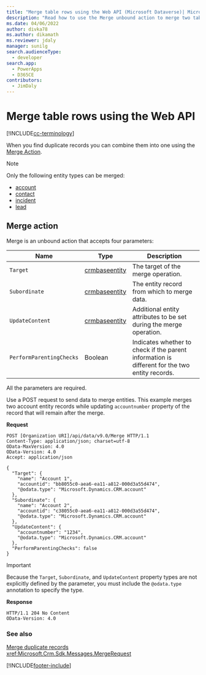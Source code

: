 ```yaml
---
title: "Merge table rows using the Web API (Microsoft Dataverse)| Microsoft Docs"
description: "Read how to use the Merge unbound action to merge two table rows"
ms.date: 04/06/2022
author: divka78
ms.author: dikamath
ms.reviewer: jdaly
manager: sunilg
search.audienceType: 
  - developer
search.app: 
  - PowerApps
  - D365CE
contributors: 
  - JimDaly
---
```


# Merge table rows using the Web API

[!INCLUDE[cc-terminology](../includes/cc-terminology.md)]

When you find duplicate records you can combine them into one using the [Merge Action](/dynamics365/customer-engagement/web-api/merge).

> [!NOTE]
> Only the following entity types can be merged:
> - [account](/dynamics365/customer-engagement/web-api/account)
> - [contact](/dynamics365/customer-engagement/web-api/contact)
> - [incident](/dynamics365/customer-engagement/web-api/incident)
> - [lead](/dynamics365/customer-engagement/web-api/lead)


## Merge action
Merge is an unbound action that accepts four parameters:


|Name  |Type  |Description  |
|---------|---------|---------|
|`Target`|[crmbaseentity ](/dynamics365/customer-engagement/web-api/crmbaseentity)|The target of the merge operation.|
|`Subordinate`|[crmbaseentity ](/dynamics365/customer-engagement/web-api/crmbaseentity)|The entity record from which to merge data.|
|`UpdateContent`|[crmbaseentity ](/dynamics365/customer-engagement/web-api/crmbaseentity)|Additional entity attributes to be set during the merge operation.|
|`PerformParentingChecks`|Boolean|Indicates whether to check if the parent information is different for the two entity records.|

All the parameters are required.

Use a POST request to send data to merge entities. This example merges two account entity records while updating `accountnumber` property of the record that will remain after the merge.

**Request**

```http
POST [Organization URI]/api/data/v9.0/Merge HTTP/1.1
Content-Type: application/json; charset=utf-8
OData-MaxVersion: 4.0
OData-Version: 4.0
Accept: application/json

{
  "Target": {
    "name": "Account 1",
    "accountid": "bb8055c0-aea6-ea11-a812-000d3a55d474",
    "@odata.type": "Microsoft.Dynamics.CRM.account"
  },
  "Subordinate": {
    "name": "Account 2",
    "accountid": "c38055c0-aea6-ea11-a812-000d3a55d474",
    "@odata.type": "Microsoft.Dynamics.CRM.account"
  },
  "UpdateContent": {
    "accountnumber": "1234",
    "@odata.type": "Microsoft.Dynamics.CRM.account"
  },
  "PerformParentingChecks": false
}
```

> [!IMPORTANT]
> Because the `Target`, `Subordinate`, and `UpdateContent` property types are not explicitly defined by the parameter, you must include the `@odata.type` annotation to specify the type.

**Response** 

```http
HTTP/1.1 204 No Content
OData-Version: 4.0
```

### See also

[Merge duplicate records](../../../user/merge-duplicate-records.md)<br />
<xref:Microsoft.Crm.Sdk.Messages.MergeRequest>

[!INCLUDE[footer-include](../../../includes/footer-banner.md)]